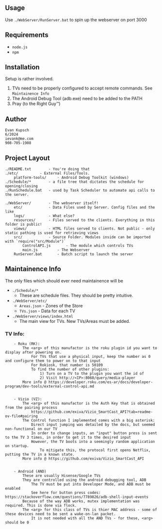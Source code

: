## Usage
Use `./WebServer/RunServer.bat` to spin up the webserver on port 3000

## Requirements

+ `node.js`
+ `npm`

## Installation
Setup is rather involved.
1. TVs need to be properly configured to accept remote commands. See `Maintainence Info`
2. The Android Debug Tool (adb.exe) need to be added to the PATH
3. Pray (to the Right Guy™️)

## Author
	Evan Kupsch
	6/2024
	ievank@me.com
	908-705-1908


## Project Layout
	./README.txt		- You're doing that
	./etc/			- External Files/Tools.
		platform-tools/		- Android Debug Toolkit (windows)
	./Schedule/*		- a file tree that dictates the schedule for opening/closing
	./RunSchedule.bat	- used by Task Scheduler to automate api calls to the server.
	
	./WebServer/		- The webserver itself!	
		etc/			- Data Files used by Server. Config files and the like
		logs/			- What else?
		resources/		- Files served to the clients. Everything in this folder is public!
		views/			- HTML files served to clients. Not public - only static pathing is used for retrieving views
		src/			- Source Folder. Modules inside can be imported with `require("src/Module")`
			ControlAPI.js		- The module which controls TVs
			main.js			- The Webserver
		RunServer.bat		- Batch script to launch the server
	


## Maintainence Info
The only files which should ever need maintainence will be 
* `./Schedule/*`
	+ These are schedule files. They should be pretty intuitive.
* `./WebServer/etc/`
	* `Areas.json`	- Zones of the Store
	* `TVs.json`	- Data for each TV
* `./WebServer/views/index.html`
	+ The main view for TVs. New TVs/Areas must be added.
		
	
	
### TV Info:
		- Roku (RK):
			The <arg> of this manufactor is the roku plugin id you want to display after powering on. 
				For TVs that use a physical input, keep the number as 0 and configure them to power on to that input
				For Rokiosk, that number is 50109
				To find the number of other plugins:
					1) Turn on a TV to the plugin you want the id of
					2) Visit http://<IP>:8060/query/media-player
			More info @ https://developer.roku.com/es-ar/docs/developer-program/dev-tools/external-control-api.md
		

		- Vizio (VZ):
			The <arg> of this manufactor is the Auth Key that is obtained from the pairing process
				https://github.com/exiva/Vizio_SmartCast_API?tab=readme-ov-file#pairing
			The Control function I implemented comes with a big asterisk: 
				Direct input jumping was detailed by the docs, but seemed non-functional on our TV
				In order to change inputs, an "input" button press is sent to the TV 3 times, in order to get it to the desired input
				However, the TV boots into a seemingly random application on startup.
					To mitigate this, the protocol first opens Netflix, putting the TV in a known state.
			More info @ https://github.com/exiva/Vizio_SmartCast_API
		

		- Android (AND)
			These are usually Hisense/Google TVs
			They are controlled using the android debugging tool, ADB
				The TV must be put into Developer Mode, and ADB must be enabled
				See here for button press codes: https://stackoverflow.com/questions/7789826/adb-shell-input-events
			Because of the way ADB works, mutex implementation was required. This is done via flock.
			The <arg> for this class of TVs is thier MAC address - some of these devices need to be sent a wake-on-lan packet. 
				It is not needed with all the AND TVs - for these, <arg> should be 0


